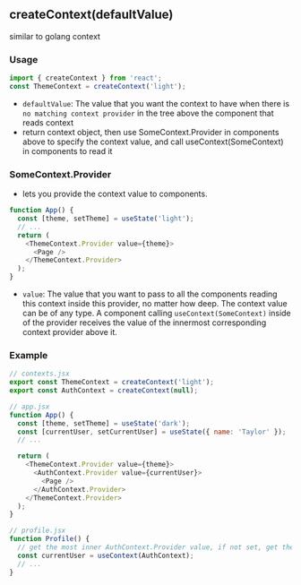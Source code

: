 ## createContext(defaultValue)
similar to golang context

### Usage
```js
import { createContext } from 'react';
const ThemeContext = createContext('light');
```
- `defaultValue`: The value that you want the context to have when there is `no matching context provider` in the tree above the component that reads context
- return context object, then use SomeContext.Provider in components above to specify the context value, and call useContext(SomeContext) in components to read it

### SomeContext.Provider
- lets you provide the context value to components.
```js
function App() {
  const [theme, setTheme] = useState('light');
  // ...
  return (
    <ThemeContext.Provider value={theme}>
      <Page />
    </ThemeContext.Provider>
  );
}
```
- `value`: The value that you want to pass to all the components reading this context inside this provider, no matter how deep. The context value can be of any type. A component calling `useContext(SomeContext)` inside of the provider receives the value of the innermost corresponding context provider above it.

### Example
```js
// contexts.jsx
export const ThemeContext = createContext('light');
export const AuthContext = createContext(null);

// app.jsx
function App() {
  const [theme, setTheme] = useState('dark');
  const [currentUser, setCurrentUser] = useState({ name: 'Taylor' });
  // ...

  return (
    <ThemeContext.Provider value={theme}>
      <AuthContext.Provider value={currentUser}>
        <Page />
      </AuthContext.Provider>
    </ThemeContext.Provider>
  );
}

// profile.jsx
function Profile() {
  // get the most inner AuthContext.Provider value, if not set, get the defaultValue
  const currentUser = useContext(AuthContext); 
  // ...
}
```